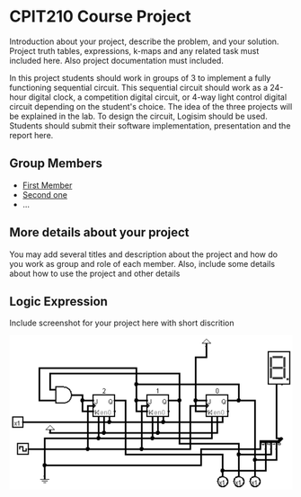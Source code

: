 # CPIT210 Course Project
Introduction about your project, describe the problem, and your solution. Project truth tables, expressions, k-maps and any related task must included here. Also project documentation must included.

In this project students should work in groups of 3 to implement a fully functioning sequential circuit. This sequential circuit should work as a 24-hour digital clock, a competition digital circuit, or 4-way light control digital circuit depending on the student's choice. The idea of the three projects will be explained in the lab. To design the circuit, Logisim should be used. Students should submit their software implementation, presentation and the report here. 

## Group Members
[comment]: <> (each group memeber should write his first, middle and last name with link to his GitHub account)
- [First Member](https://github.com/first-member)
- [Second one](https://github.com/second-member)
- ...

## More details about your project
You may add several titles and description about the project and how do you work as group and role of each member. Also, include some details about how to use the project and other details


## Logic Expression
Include screenshot for your project here with short discrition

![Our Awsome Project logic expression](/images/logic-expression.png)

